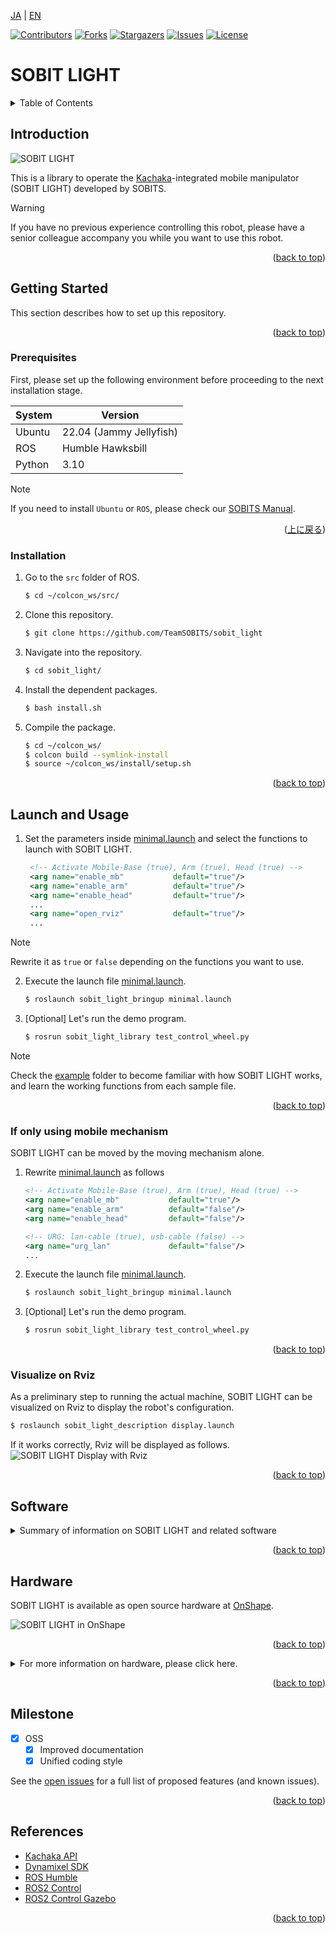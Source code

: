 <a name="readme-top"></a>

[JA](README.md) | [EN](README.en.md)

[![Contributors][contributors-shield]][contributors-url]
[![Forks][forks-shield]][forks-url]
[![Stargazers][stars-shield]][stars-url]
[![Issues][issues-shield]][issues-url]
[![License][license-shield]][license-url]

# SOBIT LIGHT

<!-- TABLE OF CONTENTS -->
<details>
  <summary>Table of Contents</summary>
  <ol>
    <li>
      <a href="#introduction">Introduction</a>
    </li>
    <li>
      <a href="#getting-started">Getting Started</a>
      <ul>
        <li><a href="#prerequisites">Prerequisites</a></li>
        <li><a href="#installation">Installation</a></li>
      </ul>
    </li>
    <li>
    　<a href="#launch-and-usage">Launch and Usage</a>
      <ul>
        <li><a href="#if-only-using-mobile-mechanism">If only using mobile mechanism</a></li>
        <li><a href="#visualization-on-rviz<">Visualization on Rviz</a></li>
      </ul>
    </li>
    <li>
    　<a href="#software">Software</a>
      <ul>
        <li><a href="#joint-controller">Joint Controller</a></li>
        <li><a href="#wheel-controller">Wheel Controller</a></li>
      </ul>
    </li>
    <li>
    　<a href="#hardware">Hardware</a>
      <ul>
        <li><a href="#how-to-download-3d-parts">How to download 3D Parts</a></li>
        <li><a href="#electronic-circuit-diagram">Electronic circuit Diagram</a></li>
        <li><a href="#robot-assembly">Robot Assembly</a></li>
        <li><a href="#features">Features</a></li>
        <li><a href="#bill-of-material-BOM">Bill of Material (BOM)</a></li>
      </ul>
    </li>
    <li><a href="#milestone">Milestone</a></li>
    <!-- <li><a href="#contributing">Contributing</a></li> -->
    <!-- <li><a href="#license">License</a></li> -->
    <li><a href="#references">References</a></li>
  </ol>
</details>



<!-- INTRODUCTION -->
## Introduction

![SOBIT LIGHT](sobit_light/docs/img/sobit_light.png)

This is a library to operate the [Kachaka](https://kachaka.life/home/)-integrated mobile manipulator (SOBIT LIGHT) developed by SOBITS.

> [!WARNING]
> If you have no previous experience controlling this robot, please have a senior colleague accompany you while you want to use this robot.

<p align="right">(<a href="#readme-top">back to top</a>)</p>


<!-- GETTING STARTED -->
## Getting Started

This section describes how to set up this repository.

<p align="right">(<a href="#readme-top">back to top</a>)</p>


### Prerequisites

First, please set up the following environment before proceeding to the next installation stage.

| System  | Version |
| --- | --- |
| Ubuntu | 22.04 (Jammy Jellyfish) |
| ROS    | Humble Hawksbill |
| Python | 3.10 |

> [!NOTE]
> If you need to install `Ubuntu` or `ROS`, please check our [SOBITS Manual](https://github.com/TeamSOBITS/sobits_manual#%E9%96%8B%E7%99%BA%E7%92%B0%E5%A2%83%E3%81%AB%E3%81%A4%E3%81%84%E3%81%A6).

<p align="right">(<a href="#readme-top">上に戻る</a>)</p>


### Installation

1. Go to the `src` folder of ROS.
   ```sh
   $ cd ~/colcon_ws/src/
   ```
2. Clone this repository.
   ```sh
   $ git clone https://github.com/TeamSOBITS/sobit_light
   ```
3. Navigate into the repository.
   ```sh
   $ cd sobit_light/
   ```
4. Install the dependent packages.
   ```sh
   $ bash install.sh
   ```
5. Compile the package.
   ```sh
   $ cd ~/colcon_ws/
   $ colcon build --symlink-install
   $ source ~/colcon_ws/install/setup.sh
   ```

<p align="right">(<a href="#readme-top">back to top</a>)</p>


<!-- LAUNCH AND USAGE EXAMPLES -->
## Launch and Usage

1. Set the parameters inside [minimal.launch](sobit_light_bringup/launch/minimal.launch) and select the functions to launch with SOBIT LIGHT.
   ```xml
    <!-- Activate Mobile-Base (true), Arm (true), Head (true) -->
    <arg name="enable_mb"           default="true"/>
    <arg name="enable_arm"          default="true"/>
    <arg name="enable_head"         default="true"/>
    ...
    <arg name="open_rviz"           default="true"/>
    ...
   ```
> [!NOTE]
> Rewrite it as `true` or `false` depending on the functions you want to use.

2. Execute the launch file [minimal.launch](sobit_light_bringup/launch/minimal.launch).
   ```sh
   $ roslaunch sobit_light_bringup minimal.launch
   ```
3. [Optional] Let's run the demo program.
   ```sh
   $ rosrun sobit_light_library test_control_wheel.py
   ```

> [!NOTE]
> Check the [example](sobit_light_library/example/) folder to become familiar with how SOBIT LIGHT works, and learn the working functions from each sample file.

<p align="right">(<a href="#readme-top">back to top</a>)</p>


### If only using mobile mechanism

SOBIT LIGHT can be moved by the moving mechanism alone.

1. Rewrite [minimal.launch](sobit_light_bringup/launch/minimal.launch) as follows
    ```xml
    <!-- Activate Mobile-Base (true), Arm (true), Head (true) -->
    <arg name="enable_mb"           default="true"/>
    <arg name="enable_arm"          default="false"/>
    <arg name="enable_head"         default="false"/>

    <!-- URG: lan-cable (true), usb-cable (false) -->
    <arg name="urg_lan"             default="false"/>
    ...
    ```
2. Execute the launch file [minimal.launch](sobit_light_bringup/launch/minimal.launch).
    ```sh
    $ roslaunch sobit_light_bringup minimal.launch
    ```
3. [Optional] Let's run the demo program.
    ```sh
    $ rosrun sobit_light_library test_control_wheel.py
    ```

<!-- > [!NOTE]
> URG(LiDAR) should be set to `true` for LAN type communication and to `false` for USB type communication. -->

<p align="right">(<a href="#readme-top">back to top</a>)</p>


### Visualize on Rviz

As a preliminary step to running the actual machine, SOBIT LIGHT can be visualized on Rviz to display the robot's configuration.

```sh
$ roslaunch sobit_light_description display.launch
```

If it works correctly, Rviz will be displayed as follows.
![SOBIT LIGHT Display with Rviz](sobit_light/docs/img/sobit_light_rviz.png)

<p align="right">(<a href="#readme-top">back to top</a>)</p>


## Software

<details>
<summary>Summary of information on SOBIT LIGHT and related software</summary>


### Joint Controller

This is a summary of information for moving the pan-tilt mechanism and manipulators of SOBIT LIGHT.

<p align="right">(<a href="#readme-top">back to top</a>)</p>


#### Movement Methods

1.  `moveToPose()` : Move it to a predetermined pose.
    ```cpp
    bool moveToPose(
        const std::string& pose_name,               // Pose name
        const double sec = 5.0                      // Moving duration [s]
        bool is_sleep = true                        // Flag for sleep after movement
    );
    ```

> [!NOTE]
> Existing poses are found in [sobit_light_pose.yaml](sobit_light_library/config/sobit_light_pose.yaml). Please refer to [How to set new poses](#how-to-set-new-poses) for how to create poses.

2.  `moveAllJoint()` : Moves all joints to an arbitrary angle.
    ```cpp
    bool sobit::SobitProJointController::moveAllJoint (
        const double arm_shoulder_tilt_joint,       // Moving Angle [rad]
        const double arm_elbow_upper_tilt_joint,    // Moving Angle [rad]
        const double arm_elbow_lower_tilt_joint,    // Moving Angle [rad]
        const double arm_elbow_lower_pan_joint,     // Moving Angle [rad]
        const double arm_wrist_tilt_joint,          // Moving Angle [rad]
        const double hand_joint,                    // Moving Angle [rad]
        const double head_pan_joint,                // Moving Angle [rad]
        const double head_tilt_joint,               // Moving Angle [rad]
        const double sec = 5.0,                     // Moving Angle [s]
        bool is_sleep = true                        // Flag for sleep after movement
    );
    ```

3.  `moveJoint()` : Moves a specified joint to an arbitrary angle.
    ```cpp
    bool sobit::SobitProJointController::moveJoint (
        const Joint joint_num,                      // Joint Number (Defined)
        const double rad,                           // Moving Angle [rad]
        const double sec = 5.0,                     // Moving Duration [s]
        bool is_sleep = true                        // Flag for sleep after movement
    );
    ```

> [!NOTE]
> `Joint Number` please check [Joints Name](#joints-name).
 
4.  `moveArm()` : Moves the robot arm joints to an arbitrary angle.
    ```cpp
    bool sobit::SobitProJointController::moveArm(
        const double arm_shoulder_tilt_joint,       // Moving Angle [rad]
        const double arm_elbow_upper_tilt_joint,    // Moving Angle [rad]
        const double arm_elbow_lower_tilt_joint,    // Moving Angle [rad]
        const double arm_elbow_lower_pan_joint,     // Moving Angle [rad]
        const double arm_wrist_tilt_joint,          // Moving Angle [rad]
        const double sec = 5.0,                     // Moving Duration [s]
        bool is_sleep = true                        // Flag for sleep after movement
    );
    ```

5.  `moveHeadPanTilt()` : Moves the pan-tilt mechanism to an arbitrary angle.
    ```cpp
    bool sobit::SobitProJointController::moveHeadPanTilt(
        const double head_camera_pan,               // Moving Angle [rad]
        const double head_camera_tilt,              // Moving Angle [rad]
        const double sec = 5.0,                     // Moving Duration [s]
        bool is_sleep = true                        // Flag for sleep after movement
    );
    ```

6.  `moveHandToTargetCoord()` : Move the hand to xyz coordinates (grasp mode).
    ```cpp
    bool sobit::SobitProJointController::moveHandToTargetCoord(
        const double target_pos_x,                  // Grasp destination x [m]
        const double target_pos_y,                  // Grasp destination y [m]
        const double target_pos_z,                  // Grasp destination z [m]
        const double shift_x,                       // Shift the x-axis [m]
        const double shift_y,                       // Shift the y-axis [m]
        const double shift_z                        // Shift the z-axis [m]
        const double sec = 5.0,                     // Moving Duration [s]
        bool is_sleep = true                        // Flag for sleep after movement
    );
    ```

7.  `moveHandToTargetTF()` : Moves the hand to the tf name (grasp mode).
    ```cpp
    bool sobit::SobitProJointController::moveHandToTargetTF(
        const std::string& target_name,             // Grasp Target tf name
        const double shift_x,                       // Shift the x-axis [m]
        const double shift_y,                       // Shift the y-axis [m]
        const double shift_z                        // Shift the z-axis [m]
        const double sec = 5.0,                     // Moving Duration [s]
        bool is_sleep = true                        // Flag for sleep after movement
    );
    ```

8.  `moveHandToPlaceCoord()` : Moves the hand to xyz coordinates (placement mode).
    ```cpp
    bool sobit::SobitProJointController::moveHandToPlaceCoord(
        const double target_pos_x,                  // Place destination x [m]
        const double target_pos_y,                  // Place destination y [m]
        const double target_pos_z,                  // Place destination z [m]
        const double shift_x,                       // Shift the x-axis [m]
        const double shift_y,                       // Shift the y-axis [m]
        const double shift_z                        // Shift the z-axis [m]
        const double sec = 5.0,                     // Moving Duration [s]
        bool is_sleep = true                        // Flag for sleep after movement
    ); 
    ```

9.  `moveHandToPlaceTF()` : Moves the hand to the tf name (placement mode).
    ```cpp
    bool sobit::SobitProJointController::moveHandToPlaceTF(
        const std::string& target_name,             // Place Target tf name
        const double shift_x,                       // Shift the x-axis [m]
        const double shift_y,                       // Shift the y-axis [m]
        const double shift_z                        // Shift the z-axis [m]
        const double sec = 5.0,                     // Moving Duration [s]
        bool is_sleep = true                        // Flag for sleep after movement
    );
    ```

10.  `graspDecision()` : Based on the hand current value , the grasp judgment is returned.
    ```cpp
    bool sobit::SobitProJointController::graspDecision(
        const int min_curr = 300,                   // Minimum current value
        const int max_curr = 1000                   // Maximum current value
    );
    ```

11.  `placeDecision()` : Based on the hand current value , the place judgment is returned.
    ```cpp
    bool sobit::SobitProJointController::placeDecision(
        const int min_curr = 500,                   // Minimum current value
        const int max_curr = 1000                   // Maximum current value
    );
    ```

<p align="right">(<a href="#readme-top">back to top</a>)</p>


#### Joints name

The joint names of SOBIT LIGHT and their constants are listed below.

| Joint Number | Joint Name | Joint Constant Name |
| :---: | --- | --- |
| 0 | arm_shoulder_1_tilt_joint | ARM_SHOULDER_1_TILT_JOINT |
| 1 | arm_shoulder_2_tilt_joint | ARM_SHOULDER_2_TILT_JOINT |
| 2 | arm_elbow_upper_1_tilt_joint | ARM_ELBOW_UPPER_1_TILT_JOINT |
| 3 | arm_elbow_upper_2_tilt_joint | ARM_ELBOW_UPPER_2_TILT_JOINT |
| 4 | arm_elbow_lower_tilt_joint | ARM_ELBOW_LOWER_TILT_JOINT |
| 5 | arm_elbow_lower_pan_joint | ARM_ELBOW_LOWER_PAN_JOINT |
| 6 | arm_wrist_tilt_joint | ARM_WRIST_TILT_JOINT |
| 7 | hand_joint | HAND_JOINT |
| 8 | head_pan_joint | HEAD_PAN_JOINT |
| 9 | head_tilt_joint | HEAD_TILT_JOINT |

<p align="right">(<a href="#readme-top">back to top</a>)</p>


#### How to set new poses

Poses can be added and edited in the file [sobit_light_pose.yaml](sobit_light_library/config/sobit_light_pose.yaml). The format is as follows:

```yaml
sobit_light_pose:
    - { 
        pose_name: "pose_name",
        arm_shoulder_1_tilt_joint: 1.57,
        arm_elbow_upper_1_tilt_joint: 1.57,
        arm_elbow_lower_tilt_joint: 0.0,
        arm_elbow_lower_pan_joint: -1.57,
        arm_wrist_tilt_joint: -1.57,
        hand_joint: 0.0,
        head_pan_joint: 0.0,
        head_tilt_joint: 0.0
    }
    ...
```  

### Wheel Controller

This is a summary of information for moving the SOBIT LIGHT moving mechanism.

<p align="right">(<a href="#readme-top">back to top</a>)</p>


#### Moving Methods

1.  `controlWheelLinear()` : Perform translational motion (straight-line, diagonal, or lateral movement).
    ```cpp
    bool sobit::SobitProWheelController::controlWheelLinear (
        const double distance_x,                    // Straight travel distance in x direction [m]
        const double distance_y,                    // Straight travel distance in y direction [m]
    )
    ```  
2.  `controlWheelRotateRad()` : Perform rotational motion (method: Radian)
    ```cpp
    bool sobit::SobitProWheelController::controlWheelRotateRad (
        const double angle_rad,                     // Center Rotation Angle [rad]
    )
    ```  
3.  `controlWheelRotateDeg()` : Perform rotational motion (method: Degree)
    ```cpp
    bool sobit::SobitProWheelController::controlWheelRotateDeg ( 
        const double angle_deg,                     // Center Rotation Angle (deg)
    )
    ```

</details>

<p align="right">(<a href="#readme-top">back to top</a>)</p>


## Hardware

SOBIT LIGHT is available as open source hardware at [OnShape](https://cad.onshape.com/documents/1c0eb7c7c35643f91262c58d/w/47103fedd1427abad418bed6/e/d36ec26c38875fb78c5b29ac).

![SOBIT LIGHT in OnShape](sobit_light/docs/img/sobit_light_onshape.png)

<p align="right">(<a href="#readme-top">back to top</a>)</p>


<details>
<summary>For more information on hardware, please click here.</summary>

### How to download 3D parts

1. Access Onshape.

> [!NOTE]
> You do not need to create an `OnShape` account to download files. However, if you wish to copy the entire document, we recommend that you create an account.

2. Select the part in `Instances` by right-clicking on it.
3. A list will be displayed, press the `Export` button.
4. In the window that appears, there is a `Format` item. Select `STEP`.
5. Finally, press the blue `Export` button to start the download.

<p align="right">(<a href="#readme-top">back to top</a>)</p>


### Electronic Circuit Diagram

TBD

<p align="right">(<a href="#readme-top">back to top</a>)</p>


### Robot Assembly

TBD

<p align="right">(<a href="#readme-top">back to top</a>)</p>


### Features

TBD

| Item | Details |
| --- | --- |
<!-- | Maximum linear velocity | 0.7[m/s] |
| Maximum Rotational Speed | 0.229[rad/s] |
| Maximum Payload | 0.35[kg] |
| Size (LxWxH) | 450x450x1250[mm] |
| Weight | 16[kg] |
| Remote Controller | PS3/PS4 |
| LiDAR | UST-20LX |
| RGB-D | Azure Kinect DK (head), RealSense D405 (arm) |
| IMU | LSM6DSMUS |
| Speaker | Mono Speaker |
| Microphone | Condenser Microphone |
| Actuator (Arm) | 2 x XM540-W150, 6 x XM430-W320 |
| Actuator (movement mechanism) | 4 x XM430-W320, 4 x XM430-W210 |
| Power Supply | 2 x Makita 6.0Ah 18V |
| PC Connection | USB | -->

<p align="right">(<a href="#readme-top">back to top</a>)</p>


### Bill of Materials (BOM)

TBD

| Part | Model Number | Quantity | Where to Buy |
| --- | --- | --- | --- |
| --- | --- | 1 | [link]() |
| --- | --- | 1 | [link]() |
| --- | --- | 1 | [link]() |
| --- | --- | 1 | [link]() |
| --- | --- | 1 | [link]() |
| --- | --- | 1 | [link]() |
| --- | --- | 1 | [link]() |
| --- | --- | 1 | [link]() |
| --- | --- | 1 | [link]() |
| --- | --- | 1 | [link]() |
| --- | --- | 1 | [link]() |
| --- | --- | 1 | [link]() |
| --- | --- | 1 | [link]() |

</details>

<p align="right">(<a href="#readme-top">back to top</a>)</p>


<!-- MILESTONE -->
## Milestone

- [x] OSS
    - [x] Improved documentation
    - [x] Unified coding style

See the [open issues][issues-url] for a full list of proposed features (and known issues).

<p align="right">(<a href="#readme-top">back to top</a>)</p>


<!-- CONTRIBUTING -->
<!-- ## Contributing

Contributions are what make the open source community such an amazing place to learn, inspire, and create. Any contributions you make are **greatly appreciated**.

If you have a suggestion that would make this better, please fork the repo and create a pull request. You can also simply open an issue with the tag "enhancement".
Don't forget to give the project a star! Thanks again!

1. Fork the Project
2. Create your Feature Branch (`git checkout -b feature/AmazingFeature`)
3. Commit your Changes (`git commit -m 'Add some AmazingFeature'`)
4. Push to the Branch (`git push origin feature/AmazingFeature`)
5. Open a Pull Request

<p align="right">(<a href="#readme-top">back to top</a>)</p> -->


<!-- LICENSE -->
<!-- ## License

Distributed under the MIT License. See `LICENSE.txt` for more information.

<p align="right">(<a href="#readme-top">back to top</a>)</p> -->


<!-- ACKNOWLEDGMENTS -->
## References

* [Kachaka API](https://github.com/pf-robotics/kachaka-api)
* [Dynamixel SDK](https://emanual.robotis.com/docs/en/software/dynamixel/dynamixel_sdk/overview/)
* [ROS Humble](https://docs.ros.org/en/humble/index.html)
* [ROS2 Control](https://control.ros.org/humble/index.html)
* [ROS2 Control Gazebo](https://github.com/ros-controls/gz_ros2_control)

<p align="right">(<a href="#readme-top">back to top</a>)</p>



<!-- MARKDOWN LINKS & IMAGES -->
<!-- https://www.markdownguide.org/basic-syntax/#reference-style-links -->
[contributors-shield]: https://img.shields.io/github/contributors/TeamSOBITS/sobit_light.svg?style=for-the-badge
[contributors-url]: https://github.com/TeamSOBITS/sobit_light/graphs/contributors
[forks-shield]: https://img.shields.io/github/forks/TeamSOBITS/sobit_light.svg?style=for-the-badge
[forks-url]: https://github.com/TeamSOBITS/sobit_light/network/members
[stars-shield]: https://img.shields.io/github/stars/TeamSOBITS/sobit_light.svg?style=for-the-badge
[stars-url]: https://github.com/TeamSOBITS/sobit_light/stargazers
[issues-shield]: https://img.shields.io/github/issues/TeamSOBITS/sobit_light.svg?style=for-the-badge
[issues-url]: https://github.com/TeamSOBITS/sobit_light/issues
[license-shield]: https://img.shields.io/github/license/TeamSOBITS/sobit_light.svg?style=for-the-badge
[license-url]: LICENSE
